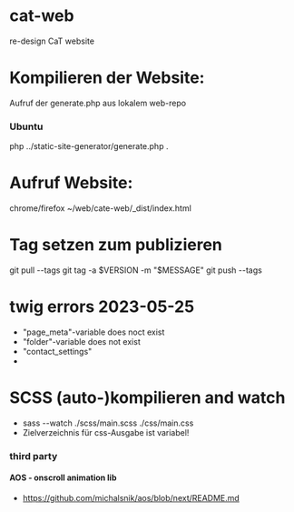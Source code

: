 # cat-web
re-design CaT website

# Kompilieren der Website:
Aufruf der generate.php aus lokalem web-repo

### Ubuntu
php ../static-site-generator/generate.php .

# Aufruf Website:
chrome/firefox ~/web/cate-web/_dist/index.html

# Tag setzen zum publizieren
git pull --tags
git tag -a $VERSION -m "$MESSAGE"
git push --tags

# twig errors 2023-05-25
* "page_meta"-variable does noct exist
* "folder"-variable does not exist
* "contact_settings"
* 

# SCSS (auto-)kompilieren and watch
* sass --watch ./scss/main.scss ./css/main.css
* Zielverzeichnis für css-Ausgabe ist variabel!

### third party 
#### AOS - onscroll animation lib
* https://github.com/michalsnik/aos/blob/next/README.md

